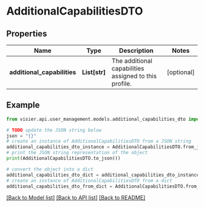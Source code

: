 # AdditionalCapabilitiesDTO


## Properties

Name | Type | Description | Notes
------------ | ------------- | ------------- | -------------
**additional_capabilities** | **List[str]** | The additional capabilities assigned to this profile. | [optional] 

## Example

```python
from visier.api.user_management.models.additional_capabilities_dto import AdditionalCapabilitiesDTO

# TODO update the JSON string below
json = "{}"
# create an instance of AdditionalCapabilitiesDTO from a JSON string
additional_capabilities_dto_instance = AdditionalCapabilitiesDTO.from_json(json)
# print the JSON string representation of the object
print(AdditionalCapabilitiesDTO.to_json())

# convert the object into a dict
additional_capabilities_dto_dict = additional_capabilities_dto_instance.to_dict()
# create an instance of AdditionalCapabilitiesDTO from a dict
additional_capabilities_dto_from_dict = AdditionalCapabilitiesDTO.from_dict(additional_capabilities_dto_dict)
```
[[Back to Model list]](../README.md#documentation-for-models) [[Back to API list]](../README.md#documentation-for-api-endpoints) [[Back to README]](../README.md)


